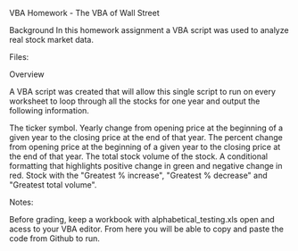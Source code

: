 VBA Homework - The VBA of Wall Street

Background 
In this homework assignment a VBA script was used to analyze real stock market data.

Files:

Overview

A VBA script was created that will allow this single script to run on every worksheet to loop through all the stocks for one year and output the following information.

The ticker symbol.
Yearly change from opening price at the beginning of a given year to the closing price at the end of that year.
The percent change from opening price at the beginning of a given year to the closing price at the end of that year.
The total stock volume of the stock.
A conditional formatting that highlights positive change in green and negative change in red.
Stock with the "Greatest % increase", "Greatest % decrease" and "Greatest total volume". 

Notes:

Before grading, keep a workbook with alphabetical_testing.xls open and acess to your VBA editor.
From here you will be able to copy and paste the code from Github to run. 
